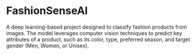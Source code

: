 # FashionSenseAI
A deep learning-based project designed to classify fashion products from images. The model leverages computer vision techniques to predict key attributes of a product, such as its color, type, preferred season, and target gender (Men, Women, or Unisex).
